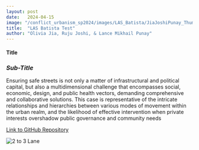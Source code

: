 ```yaml
---
layout: post
date:   2024-04-15
image: "/conflict_urbanism_sp2024/images/LAS_Batista/JiaJoshiPunay_Thumbnail_Test.png"
title:  "LAS Batista Test"
author: "Olivia Jia, Ruju Joshi, & Lance Mikhail Punay"
---
```


#### **Title**  
### *Sub-Title*  

Ensuring safe streets is not only a matter of infrastructural and political capital, but also a multidimensional challenge that encompasses social, economic, design, and public health vectors, demanding comprehensive and collaborative solutions. This case is representative of the intricate relationships and hierarchies between various modes of movement within the urban realm, and the likelihood of effective intervention when private interests overshadow public governance and community needs  

[Link to GitHub Repository](https://github.com/CenterForSpatialResearch/conflict_urbanism_sp2024/tree/master)

![2 to 3 Lane](/conflict_urbanism_sp2024/images/LAS_Batista/JiaJoshiPunay_Lane_Transition.png)